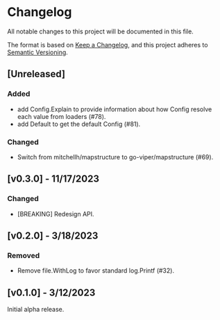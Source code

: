 # Changelog

All notable changes to this project will be documented in this file.

The format is based on [Keep a Changelog](https://keepachangelog.com/en/1.0.0/), and this project adheres
to [Semantic Versioning](https://semver.org/spec/v2.0.0.html).

## [Unreleased]

### Added

- add Config.Explain to provide information about how Config resolve each value from loaders (#78).
- add Default to get the default Config (#81).

### Changed

- Switch from mitchellh/mapstructure to go-viper/mapstructure (#69).

## [v0.3.0] - 11/17/2023

### Changed

- [BREAKING] Redesign API.

## [v0.2.0] - 3/18/2023

### Removed

- Remove file.WithLog to favor standard log.Printf (#32).

## [v0.1.0] - 3/12/2023

Initial alpha release.
